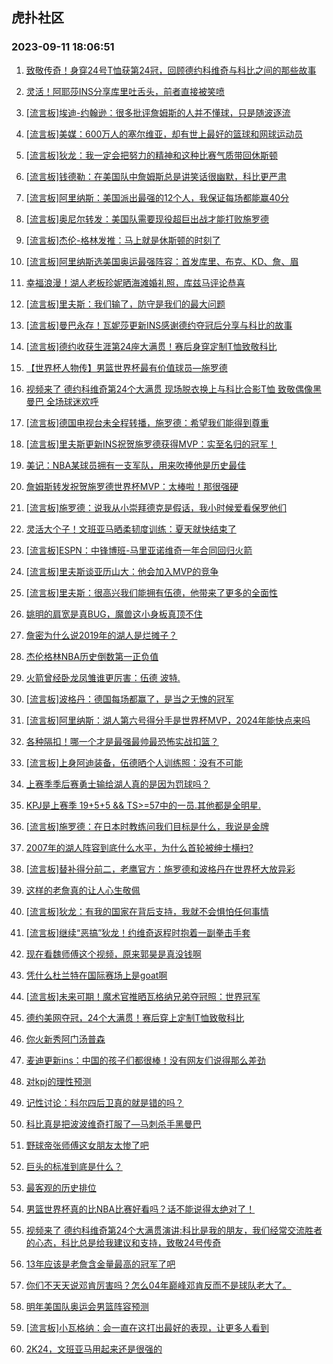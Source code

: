 ## 虎扑社区 
### 2023-09-11 18:06:51

1. [致敬传奇！身穿24号T恤获第24冠，回顾德约科维奇与科比之间的那些故事](https://bbs.hupu.com/62069499.html)

2. [灵活！阿耶莎INS分享库里吐舌头，前者直接被笑喷](https://bbs.hupu.com/62068420.html)

3. [[流言板]埃迪-约翰逊：很多批评詹姆斯的人并不懂球，只是随波逐流](https://bbs.hupu.com/62068863.html)

4. [[流言板]美媒：600万人的塞尔维亚，却有世上最好的篮球和网球运动员](https://bbs.hupu.com/62067725.html)

5. [[流言板]狄龙：我一定会把努力的精神和这种比赛气质带回休斯顿](https://bbs.hupu.com/62067922.html)

6. [[流言板]钱德勒：在美国队中詹姆斯总是讲笑话很幽默，科比更严肃](https://bbs.hupu.com/62069538.html)

7. [[流言板]阿里纳斯：美国派出最强的12个人，我保证每场都能赢40分](https://bbs.hupu.com/62066890.html)

8. [[流言板]奥尼尔转发：美国队需要现役超巨出战才能打败施罗德](https://bbs.hupu.com/62067545.html)

9. [[流言板]杰伦-格林发推：马上就是休斯顿的时刻了](https://bbs.hupu.com/62068952.html)

10. [[流言板]阿里纳斯选美国奥运最强阵容：首发库里、布克、KD、詹、眉](https://bbs.hupu.com/62067050.html)

11. [幸福浪漫！湖人老板珍妮晒海滩婚礼照，库兹马评论恭喜](https://bbs.hupu.com/62070364.html)

12. [[流言板]里夫斯：我们输了，防守是我们的最大问题](https://bbs.hupu.com/62065653.html)

13. [[流言板]曼巴永存！瓦妮莎更新INS感谢德约夺冠后分享与科比的故事](https://bbs.hupu.com/62067159.html)

14. [[流言板]德约收获生涯第24座大满贯！赛后身穿定制T恤致敬科比](https://bbs.hupu.com/62065493.html)

15. [【世界杯人物传】男篮世界杯最有价值球员—施罗德](https://bbs.hupu.com/62066197.html)

16. [视频来了  德约科维奇第24个大满贯 现场脱衣换上与科比合影T恤 致敬偶像黑曼巴 全场球迷欢呼](https://bbs.hupu.com/62065582.html)

17. [[流言板]德国电视台未全程转播，施罗德：希望我们能得到尊重](https://bbs.hupu.com/62065576.html)

18. [[流言板]里夫斯更新INS祝贺施罗德获得MVP：实至名归的冠军！](https://bbs.hupu.com/62067446.html)

19. [美记：NBA某球员拥有一支军队，用来吹捧他是历史最佳](https://bbs.hupu.com/62068037.html)

20. [詹姆斯转发祝贺施罗德世界杯MVP：太棒啦！那很强硬](https://bbs.hupu.com/62065195.html)

21. [[流言板]施罗德：说我从小崇拜德克是假话，我小时候爱看保罗他们](https://bbs.hupu.com/62065533.html)

22. [灵活大个子！文班亚马晒柔韧度训练：夏天就快结束了](https://bbs.hupu.com/62065204.html)

23. [[流言板]ESPN：中锋博班-马里亚诺维奇一年合同回归火箭](https://bbs.hupu.com/62064817.html)

24. [[流言板]里夫斯谈亚历山大：他会加入MVP的竞争](https://bbs.hupu.com/62065966.html)

25. [[流言板]里夫斯：很高兴我们能拥有伍德，他带来了更多的全面性](https://bbs.hupu.com/62068980.html)

26. [姚明的肩宽是真BUG，魔兽这小身板真顶不住](https://bbs.hupu.com/62068188.html)

27. [詹密为什么说2019年的湖人是烂摊子？](https://bbs.hupu.com/62070263.html)

28. [杰伦格林NBA历史倒数第一正负值](https://bbs.hupu.com/62070269.html)

29. [火箭曾经卧龙凤雏谁更厉害：伍德 波特.](https://bbs.hupu.com/62068132.html)

30. [[流言板]波格丹：德国每场都赢了，是当之无愧的冠军](https://bbs.hupu.com/62064923.html)

31. [[流言板]阿里纳斯：湖人第六号得分手是世界杯MVP，2024年能快点来吗](https://bbs.hupu.com/62067266.html)

32. [各种隔扣！哪一个才是最强最帅最恐怖实战扣篮？](https://bbs.hupu.com/62066642.html)

33. [[流言板]上身阿迪装备，伍德晒个人训练照：没有不可能](https://bbs.hupu.com/62070261.html)

34. [上赛季季后赛勇士输给湖人真的是因为罚球吗？](https://bbs.hupu.com/62068283.html)

35. [KPJ是上赛季 19+5+5 && TS>=57中的一员.其他都是全明星.](https://bbs.hupu.com/62065643.html)

36. [[流言板]施罗德：在日本时教练问我们目标是什么，我说是金牌](https://bbs.hupu.com/62065791.html)

37. [2007年的湖人阵容到底什么水平，为什么首轮被绅士横扫?](https://bbs.hupu.com/62070214.html)

38. [[流言板]替补得分前二，老鹰官方：施罗德和波格丹在世界杯大放异彩](https://bbs.hupu.com/62067338.html)

39. [这样的老詹真的让人心生敬佩](https://bbs.hupu.com/62070420.html)

40. [[流言板]狄龙：有我的国家在背后支持，我就不会惧怕任何事情](https://bbs.hupu.com/62070574.html)

41. [[流言板]继续“恶搞”狄龙！约维奇返程时抱着一副拳击手套](https://bbs.hupu.com/62070689.html)

42. [现在看魏师傅这个视频，原来郭昊是真没钱啊](https://bbs.hupu.com/62068698.html)

43. [凭什么杜兰特在国际赛场上是goat啊](https://bbs.hupu.com/62069170.html)

44. [[流言板]未来可期！魔术官推晒瓦格纳兄弟夺冠照：世界冠军](https://bbs.hupu.com/62070387.html)

45. [德约美网夺冠，24个大满贯！赛后穿上定制T恤致敬科比](https://bbs.hupu.com/62069811.html)

46. [你火新秀阿门汤普森](https://bbs.hupu.com/62069120.html)

47. [麦迪更新ins：中国的孩子们都很棒！没有网友们说得那么差劲](https://bbs.hupu.com/62067166.html)

48. [对kpj的理性预测](https://bbs.hupu.com/62068431.html)

49. [记性讨论：科尔四后卫真的就是错的吗？](https://bbs.hupu.com/62069881.html)

50. [科比真是把波波维奇打服了—马刺杀手黑曼巴](https://bbs.hupu.com/62069099.html)

51. [野球帝张师傅这女朋友太惨了吧](https://bbs.hupu.com/62070598.html)

52. [巨头的标准到底是什么？](https://bbs.hupu.com/62069687.html)

53. [最客观的历史排位](https://bbs.hupu.com/62070289.html)

54. [男篮世界杯真的比NBA比赛好看吗？话不能说得太绝对了！](https://bbs.hupu.com/62069400.html)

55. [视频来了  德约科维奇第24个大满贯演讲:科比是我的朋友，我们经常交流胜者的心态，科比总是给我建议和支持，致敬24号传奇](https://bbs.hupu.com/62067015.html)

56. [13年应该是老詹含金量最高的冠军了吧](https://bbs.hupu.com/62070348.html)

57. [你们不天天说邓肯厉害吗？怎么04年巅峰邓肯反而不是球队老大了。](https://bbs.hupu.com/62069204.html)

58. [明年美国队奥运会男篮阵容预测](https://bbs.hupu.com/62070049.html)

59. [[流言板]小瓦格纳：会一直在这打出最好的表现，让更多人看到](https://bbs.hupu.com/62070300.html)

60. [2K24，文班亚马用起来还是很强的](https://bbs.hupu.com/62070402.html)

